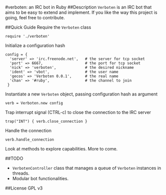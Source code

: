 #verboten: an IRC bot in Ruby
##Description
`Verboten` is an IRC bot that aims to be easy to extend and implement. If you like the way this project is going, feel free to contribute.

##Quick Guide
Require the `Verboten` class
```
require './verboten'
```
Initialize a configuration hash
```
config = {
  'server' => 'irc.freenode.net',   # the server for tcp socket
  'port' => 6667,                   # the port for tcp socket
  'nick' => 'verboten',             # the desired nickname
  'ident' => 'vbot',                # the user name
  'gecos' => 'Verboten 0.0.1',      # the real name
  'chan' => '#ruby',                # the channel to join
 }
```
Instantiate a new `Verboten` object, passing configuration hash as argument
```
verb = Verboten.new config
```
Trap interrupt signal (CTRL-c) to close the connection to the IRC server
```
trap("INT") { verb.close_connection }
```
Handle the connection
```
verb.handle_connection
```
Look at methods to explore capabilities. More to come.


##TODO
* `VerbotenController` class that manages a queue of `Verboten` instances in threads.
* Modular bot functionalities.

##License
GPL v3
